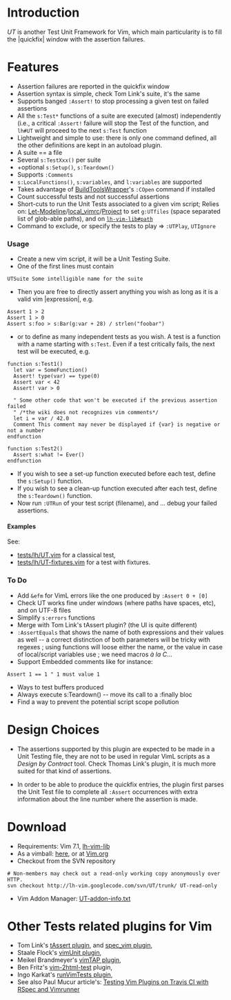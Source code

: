 # Introduction #

_UT_ is another Test Unit Framework for Vim, which main particularity is to fill the |quickfix| window with the assertion failures.

# Features #
  * Assertion failures are reported in the quickfix window
  * Assertion syntax is simple, check Tom Link's suite, it's the same
  * Supports banged `:Assert!` to stop processing a given test on failed assertions
  * All the `s:Test*` functions of a suite are executed (almost) independently (i.e., a critical `:Assert!` failure will stop the Test of the function, and `lh#UT` will proceed to the next `s:Test` function
  * Lightweight and simple to use: there is only one command defined, all the other definitions are kept in an autoload plugin.
  * A suite == a file
  * Several `s:TestXxx()` per suite
  * +optional `s:Setup()`, `s:Teardown()`
  * Supports `:Comments`
  * `s:LocalFunctions()`, `s:variables`, and `l:variables` are supported
  * Takes advantage of [BuildToolsWrapper](BTW.md)'s `:COpen` command if installed
  * Count successful tests and not successful assertions
  * Short-cuts to run the Unit Tests associated to a given vim script; Relies on: [Let-Modeline](http://code.google.com/p/lh-vim/source/browse/misc/trunk/plugin/let-modeline.vim)/[local\_vimrc](http://code.google.com/p/lh-vim/source/browse/misc/trunk/plugin/local_vimrc.vim)/[Project](http://www.vim.org/scripts/script.php?script_id=69) to set `g:UTfiles` (space separated list of glob-able paths), and on [`lh-vim-lib#path`](lhVimLib.md)
  * Command to exclude, or specify the tests to play => `:UTPlay`, `UTIgnore`

### Usage ###
  * Create a new vim script, it will be a Unit Testing Suite.
  * One of the first lines must contain
```
UTSuite Some intelligible name for the suite
```
  * Then you are free to directly assert anything you wish as long as it is a valid vim |expression|, e.g.
```
Assert 1 > 2
Assert 1 > 0
Assert s:foo > s:Bar(g:var + 28) / strlen("foobar")
```
  * or to define as many independent tests as you wish. A test is a function with a name starting with `s:Test`. Even if a test critically fails, the next test will be executed, e.g.
```
function s:Test1()
  let var = SomeFunction()
  Assert! type(var) == type(0)
  Assert var < 42
  Assert! var > 0 

  " Some other code that won't be executed if the previous assertion failed
  " /*the wiki does not recognizes vim comments*/
  let i = var / 42.0
  Comment This comment may never be displayed if {var} is negative or not a number
endfunction

function s:Test2()
  Assert s:what != Ever()
endfunction
```
  * If you wish to see a set-up function executed before each test, define the `s:Setup()` function.
  * If you wish to see a clean-up function executed after each test, define the `s:Teardown()` function.
  * Now run `:UTRun` of your test script (filename), and ... debug your failed assertions.

#### Examples ####
See:
  * [tests/lh/UT.vim](http://code.google.com/p/lh-vim/source/browse/UT/trunk/tests/lh/UT.vim) for a classical test,
  * [tests/lh/UT-fixtures.vim](http://code.google.com/p/lh-vim/source/browse/UT/trunk/tests/lh/UT-fixtures.vim) for a test with fixtures.


### To Do ###
  * Add `&efm` for VimL errors like the one produced by `:Assert 0 + [0]`
  * Check UT works fine under windows (where paths have spaces, etc), and on UTF-8 files
  * Simplify `s:errors` functions
  * Merge with Tom Link's tAssert plugin? (the UI is quite different)
  * `:AssertEquals` that shows the name of both expressions and their values as well -- a correct distinction of both parameters will be tricky with regexes ; using functions will loose either the name, or the value in case of local/script variables use ; we need macros _à la C_...
  * Support Embedded comments like for instance:
```
Assert 1 == 1 " 1 must value 1
```
  * Ways to test buffers produced
  * Always execute s:Teardown() -- move its call to a :finally bloc
  * Find a way to prevent the potential script scope pollution


# Design Choices #
  * The assertions supported by this plugin are expected to be made in a Unit Testing file, they are not to be used in regular VimL scripts as a _Design by Contract_ tool. Check Thomas Link's plugin, it is much more suited for that kind of assertions.

  * In order to be able to produce the quickfix entries, the plugin first parses the Unit Test file to complete all `:Assert` occurrences with extra information about the line number where the assertion is made.


# Download #
  * Requirements: Vim 7.1, [lh-vim-lib](lhVimLib.md)
  * As a vimball: [here](http://lh-vim.googlecode.com/files/UT-0.0.3.vba), or at [Vim.org](http://www.vim.org/scripts/script.php?script_id=???)
  * Checkout from the SVN repository
```
# Non-members may check out a read-only working copy anonymously over HTTP.
svn checkout http://lh-vim.googlecode.com/svn/UT/trunk/ UT-read-only
```
  * Vim Addon Manager: [UT-addon-info.txt](http://code.google.com/p/lh-vim/source/browse/UT/trunk/UT-addon-info.txt)

# Other Tests related plugins for Vim #
  * Tom Link's [tAssert plugin](http://www.vim.org/scripts/script.php?script_id=1730), and [spec\_vim plugin](https://github.com/tomtom/spec_vim),
  * Staale Flock's [vimUnit plugin](http://www.vim.org/scripts/script.php?script_id=1125),
  * Meikel Brandmeyer's [vimTAP plugin](http://www.vim.org/scripts/script.php?script_id=2213),
  * Ben Fritz's [vim-2html-test](http://code.google.com/p/vim-2html-test/) plugin,
  * Ingo Karkat's [runVimTests plugin](http://www.vim.org/scripts/script.php?script_id=2565),
  * See also Paul Mucur article's: [Testing Vim Plugins on Travis CI with RSpec and Vimrunner](http://mudge.github.com/2012/04/18/testing-vim-plugins-on-travis-ci-with-rspec-and-vimrunner.html)